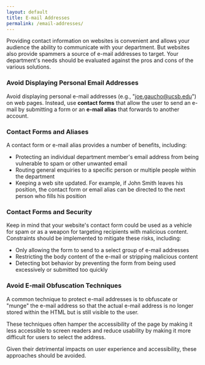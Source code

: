 ```yaml
---
layout: default
title: E-mail Addresses
permalink: /email-addresses/
---
```


Providing contact information on websites is convenient and allows your
audience the ability to communicate with your department. But websites also
provide spammers a source of e-mail addresses to target. Your department's
needs should be evaluated against the pros and cons of the various solutions.

### Avoid Displaying Personal Email Addresses

Avoid displaying personal e-mail addresses (e.g., "joe.gaucho@ucsb.edu") on web
pages. Instead, use **contact forms** that allow the user to send an e-mail by
submitting a form or an **e-mail alias** that forwards to another account.

### Contact Forms and Aliases

A contact form or e-mail alias provides a number of benefits, including:

* Protecting an individual department member's email address from being vulnerable to spam or other unwanted email
* Routing general enquiries to a specific person or multiple people within the department
* Keeping a web site updated. For example, if John Smith leaves his position, the contact form or email alias can be directed to the next person who fills his position

### Contact Forms and Security

Keep in mind that your website's contact form could be used as a vehicle for
spam or as a weapon for targeting recipients with malicious content. Constraints
should be implemented to mitigate these risks, including:

* Only allowing the form to send to a select group of e-mail addresses
* Restricting the body content of the e-mail or stripping malicious content
* Detecting bot behavior by preventing the form from being used excessively or submitted too quickly

### Avoid E-mail Obfuscation Techniques

A common technique to protect e-mail addresses is to obfuscate or "munge" the
e-mail address so that the actual e-mail address is no longer stored within
the HTML but is still visible to the user.

These techniques often hamper the accessibility of the page by making it
less accessible to screen readers and reduce usability by making it more
difficult for users to select the address.

Given their detrimental impacts on user experience and accessibility,
these approaches should be avoided.
